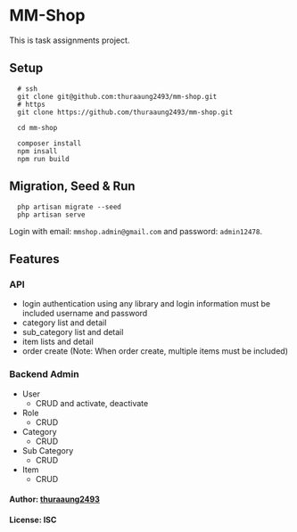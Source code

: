 # MM-Shop

This is task assignments project.

## Setup

```
  # ssh
  git clone git@github.com:thuraaung2493/mm-shop.git
  # https
  git clone https://github.com/thuraaung2493/mm-shop.git

  cd mm-shop

  composer install
  npm insall
  npm run build
```
## Migration, Seed & Run

```
  php artisan migrate --seed
  php artisan serve
```

Login with email: `mmshop.admin@gmail.com`  and password: `admin12478`.


## Features
### API

- login authentication using any library and login information must be included username and password
- category list and detail
- sub_category list and detail
- item lists and detail
- order create (Note: When order create, multiple items must be included)

### Backend Admin

- User
  - CRUD and activate, deactivate
- Role
  - CRUD
- Category
  - CRUD
- Sub Category
  - CRUD
- Item
  - CRUD

#### Author: [thuraaung2493](https://github.com/thuraaung2493)

#### License: ISC
